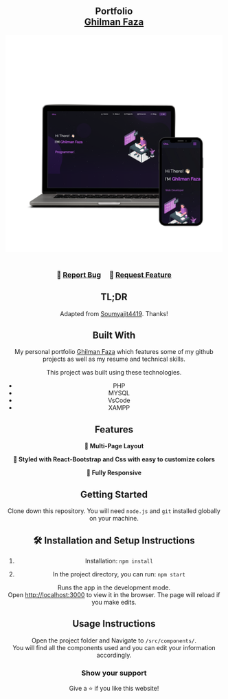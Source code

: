 <h2 align="center">
  Portfolio<br/>
  <a href="https://ghilmanfaza.netlify.app/" target="_blank">Ghilman Faza</a>
</h2>
<div align="center">
  <img alt="Demo" src="./Images/readme-img1.png" />
</div>

<br/>

<center>


<h3 align="center">
    🔹
    <a href="https://github.com/ghilmanfz/Portfolio_Ghilman/issues">Report Bug</a> &nbsp; &nbsp;
    🔹
    <a href="https://github.com/ghilmanfz/Portfolio_Ghilman/issues">Request Feature</a>
</h3>

## TL;DR

Adapted from [Soumyajit4419]([https://github.com/ghilmanfz/Portfolio](https://github.com/soumyajit4419/Portfolio)). Thanks!

## Built With

My personal portfolio <a href="(https://ghilmanfaza.netlify.app/)" target="_blank">Ghilman Faza</a> which features some of my github projects as well as my resume and technical skills.<br/>

This project was built using these technologies.

- PHP
- MYSQL
- VsCode
- XAMPP

## Features

**📖 Multi-Page Layout**

**🎨 Styled with React-Bootstrap and Css with easy to customize colors**

**📱 Fully Responsive**

## Getting Started

Clone down this repository. You will need `node.js` and `git` installed globally on your machine.

## 🛠 Installation and Setup Instructions

1. Installation: `npm install`

2. In the project directory, you can run: `npm start`

Runs the app in the development mode.\
Open [http://localhost:3000](http://localhost:3000) to view it in the browser.
The page will reload if you make edits.

## Usage Instructions

Open the project folder and Navigate to `/src/components/`. <br/>
You will find all the components used and you can edit your information accordingly.

### Show your support

Give a ⭐ if you like this website!
